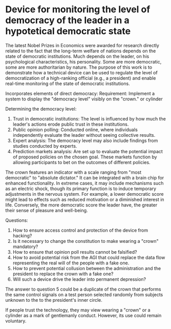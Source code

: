 # Device for monitoring the level of democracy of the leader in a hypotetical democratic state

The latest Nobel Prizes in Economics were awarded for research directly related to the fact that the long-term welfare of nations depends on the state of democratic institutions. Much depends on the leader, on his psychological characteristics, his personality. Some are more democratic, some are more authoritarian by nature. The purpose of this work is to demonstrate how a technical device can be used to regulate the level of democratization of a high-ranking official (e.g., a president) and enable real-time monitoring of the state of democratic institutions.

Incorporates elements of direct democracy:
Requirement: Implement a system to display the "democracy level" visibly on the "crown." or cylinder

Determining the democracy level:
1. Trust in democratic institutions: The level is influenced by how much the leader's actions erode public trust in these institutions.
2. Public opinion polling: Conducted online, where individuals independently evaluate the leader without seeing collective results.
3. Expert analysis: The democracy level may also include findings from studies conducted by experts.
4. Prediction markets analysis: Are set up to evaluate the potential impact of proposed policies on the chosen goal. These markets function by allowing participants to bet on the outcomes of different policies.

The crown features an indicator with a scale ranging from "most democratic" to "absolute dictator." It can be integrated with a brain chip for enhanced functionality. In extreme cases, it may include mechanisms such as an electric shock, though its primary function is to induce temporary adjustments in the nervous system. For example, a lower democratic score might lead to effects such as reduced motivation or a diminished interest in life. Conversely, the more democratic score the leader have, the greater their sense of pleasure and well-being.

Questions:
1. How to ensure access control and protection of the device from hacking?
2. Is it necessary to change the constitution to make wearing a "crown" mandatory?
3. How to ensure that opinion poll results cannot be falsified?
4. How to avoid potential risk from the AGI that could replace the data flow representing the real will of the people with a fake one.
5. How to prevent potential collusion between the administration and the president to replace the crown with a fake one?
6. Will such a device drive the leader into permanent depression?

The answer to question 5 could be a duplicate of the crown that performs the same control signals on a test person selected randomly from subjects unknown to the 
to the president's inner circle.

If people trust the technology, they may view wearing a "crown" or a cylinder as a mark of gentlemanly conduct. However, its use could remain voluntary.
